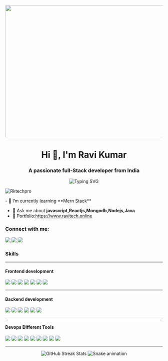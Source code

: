 <img src="https://www.scnsoft.com/blog-pictures/software-development-outsourcing/sw-development-teams.png" height="420" width="900" id="img">
<h1 align="center">Hi 👋, I'm Ravi Kumar</h1>
<h3 align="center">A passionate  full-Stack developer from India</h3>
  <p align="center">
  <img src="https://readme-typing-svg.herokuapp.com?font=Fira+Code&weight=500&size=24&duration=4000&pause=1000&color=00A670&center=true&vCenter=true&multiline=true&width=600&height=100&lines=Code.+Build.+Repeat.;Turning+Ideas+into+Code;React+%7C+Node.js+%7C+MongoDB+%7C+GenAI+Projects" alt="Typing SVG" />
</p>
<p align="left"> <img src="https://komarev.com/ghpvc/?username=Rktechpro&label=Profile%20views&color=0e75b6&style=flat" alt="Rktechpro" /> </p>
- 🌱 I’m currently learning **Mern Stack**

- 💬 Ask me about **javascript,Reactjs,Mongodb,Nodejs,Java**
- 💼 Portfolio:https://www.ravitech.online

<h3 align="left">Connect with me:</h3>
<span>
<a href="https://x.com/Rk_techpro" target="_blank">
  <img src="https://img.shields.io/badge/Twitter-1DA1F2?style=for-the-badge&logo=twitter&logoColor=white"style="border-radius:3px" >
</a>
<a href="https://www.linkedin.com/in/ravikumardeveloper/" target="_blank">
  <img src="https://img.shields.io/badge/LinkedIn-0077B5?style=for-the-badge&logo=linkedin&logoColor=white"style="border-radius:3px" >
</a>
<a href="https://github.com/Rktechpro" target="_blank">
  <img src="https://img.shields.io/badge/GitHub-181717?style=for-the-badge&logo=github&logoColor=white"style="border-radius:3px">
</a>
<h3 align="left">Skills</h3>
<hr>
<h4>Frontend development</h4>

<span>
  <img src="https://img.shields.io/badge/CSS-blue?style=for-the-badge&logo=css3&logoColor=white"style="border-radius:3px">
  <img src="https://img.shields.io/badge/HTML5-E34F26?style=for-the-badge&logo=html5&logoColor=white"style="border-radius:3px">
  <img src="https://img.shields.io/badge/JavaScript-yellow?style=for-the-badge&logo=javascript&logoColor=white" style="border-radius:3px" >
  <img src="https://img.shields.io/badge/Bootstrap-darkblue?style=for-the-badge&logo=bootstrap&logoColor=white"style="border-radius:3px" >
  <img src="https://img.shields.io/badge/Tailwind_Css-blue?style=for-the-badge&logo=tailwindcss&logoColor=white"style="border-radius:3px" >
  <img src="https://img.shields.io/badge/React.Js-blue?style=for-the-badge&logo=react&logoColor=white" style="border-radius:3px">
  <img src="https://img.shields.io/badge/Ant_Design-blue?style=for-the-badge&logo=antdesign&logoColor=white"style="border-radius:3px" >
</span>
<div>
<hr>
<h4>Backend development</h4>
<span>
 <img src="https://img.shields.io/badge/Node.js-339933?style=for-the-badge&logo=node.js&logoColor=white" style="border-radius:3px">
  <img src="https://img.shields.io/badge/Express.js-000000?style=for-the-badge&logo=express&logoColor=white" style="border-radius:3px">
  <img src="https://img.shields.io/badge/MongoDB-47A248?style=for-the-badge&logo=mongodb&logoColor=white" style="border-radius:3px">
  <img src="https://img.shields.io/badge/PHP-777BB4?style=for-the-badge&logo=php&logoColor=white" style="border-radius:3px">
  <img src="https://img.shields.io/badge/SQL-003B57?style=for-the-badge&logo=sql&logoColor=white" style="border-radius:3px">
  <img src="https://img.shields.io/badge/MySQL-4479A1?style=for-the-badge&logo=mysql&logoColor=white" style="border-radius:3px">
</span>
</div>
<hr>
<div>
<h4> Devops Different Tools</h4>
<span>
  <img src="https://img.shields.io/badge/Git-F05032?style=for-the-badge&logo=git&logoColor=white"  style="border-radius:3px">
  <img src="https://img.shields.io/badge/Github-181717?style=for-the-badge&logo=github&logoColor=white"  style="border-radius:3px">
  <img src="https://img.shields.io/badge/Postman-FF6C37?style=for-the-badge&logo=postman&logoColor=white"  style="border-radius:3px">
  <img src="https://img.shields.io/badge/Visual_Studio_Code-007ACC?style=for-the-badge&logo=visualstudiocode&logoColor=white"  style="border-radius:3px">
  <img src="https://img.shields.io/badge/Apache-D22128?style=for-the-badge&logo=apache&logoColor=white"  style="border-radius:3px">
  <img src="https://img.shields.io/badge/Linux-FCC624?style=for-the-badge&logo=linux&logoColor=black"  style="border-radius:3px">
   <img src="https://img.shields.io/badge/Hosting-008272?style=for-the-badge&logo=hostinger&logoColor=white"  style="border-radius:3px">
    <img src="https://img.shields.io/badge/Netlify-00C7B7?style=for-the-badge&logo=netlify&logoColor=white"  style="border-radius:3px">
      <img src="https://img.shields.io/badge/Jira-0052CC?style=for-the-badge&logo=jira&logoColor=white"  style="border-radius:3px">
<span>
</div>
<hr>
<p align="center">
  <img src="https://streak-stats.demolab.com?user=rktechpro&theme=tokyonight" alt="GitHub Streak Stats" />
   <img src="https://profile-readme-generator.com/assets/snake.svg" alt="Snake animation" />
</p>
 
  <br />

